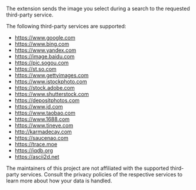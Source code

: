 The extension sends the image you select during a search to the requested third-party service.

The following third-party services are supported:

* https://www.google.com
* https://www.bing.com
* https://www.yandex.com
* https://image.baidu.com
* https://pic.sogou.com
* https://st.so.com
* https://www.gettyimages.com
* https://www.istockphoto.com
* https://stock.adobe.com
* https://www.shutterstock.com
* https://depositphotos.com
* https://www.jd.com
* https://www.taobao.com
* https://www.1688.com
* https://www.tineye.com
* http://karmadecay.com
* https://saucenao.com
* https://trace.moe
* https://iqdb.org
* https://ascii2d.net

The maintainers of this project are not affiliated with the supported third-party services. Consult the privacy policies of the respective services to learn more about how your data is handled.
